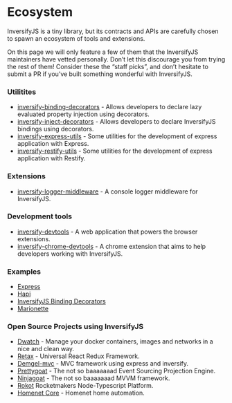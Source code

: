 # Ecosystem
InversifyJS is a tiny library, but its contracts and APIs are carefully chosen to spawn an ecosystem of tools and extensions.

On this page we will only feature a few of them that the InversifyJS maintainers have vetted personally. 
Don’t let this discourage you from trying the rest of them!
Consider these the “staff picks”, and don’t hesitate to submit a PR if you’ve built something wonderful with InversifyJS.

### Utilitites
- [inversify-binding-decorators](https://github.com/inversify/inversify-binding-decorators) - Allows developers to declare lazy evaluated property injection using decorators.
- [inversify-inject-decorators](https://github.com/inversify/inversify-inject-decorators) - Allows developers to declare InversifyJS bindings using decorators.
- [inversify-express-utils](https://github.com/inversify/inversify-express-utils) - Some utilities for the development of express application with Express.
- [inversify-restify-utils](https://github.com/inversify/inversify-restify-utils) - Some utilities for the development of express application with Restify.

### Extensions
- [inversify-logger-middleware](https://github.com/inversify/inversify-logger-middleware) - A console logger middleware for InversifyJS.

### Development tools
- [inversify-devtools](https://github.com/inversify/inversify-devtools) - A web application that powers the browser extensions.
- [inversify-chrome-devtools](https://github.com/inversify/inversify-chrome-devtools) - A chrome extension that aims to help developers working with InversifyJS.

### Examples
- [Express](https://github.com/inversify/inversify-express-example)
- [Hapi](https://github.com/inversify/inversify-hapi-example)
- [InversifyJS Binding Decorators](https://github.com/inversify/inversify-express-example/tree/master/BindingDecorators)
- [Marionette](https://github.com/inversify/inversify-marionette-example)

### Open Source Projects using InversifyJS
- [Dwatch](https://github.com/Mercateo/dwatch) - Manage your docker containers, images and networks in a nice and clean way.
- [Retax](https://github.com/retaxJS) - Universal React Redux Framework.
- [Demgel-mvc](https://github.com/DemgelOpenSource/demgel-mvc) - MVC framework using express and inversify.
- [Prettygoat](https://www.npmjs.com/package/prettygoat) - The not so baaaaaaad Event Sourcing Projection Engine.
- [Ninjagoat](https://www.npmjs.com/package/ninjagoat) - The not so baaaaaaad MVVM framework.
- [Rokot](https://github.com/Rocketmakers/rokot) Rocketmakers Node-Typescript Platform.
- [Homenet Core](https://github.com/denwilliams/homenet-core) - Homenet home automation.

